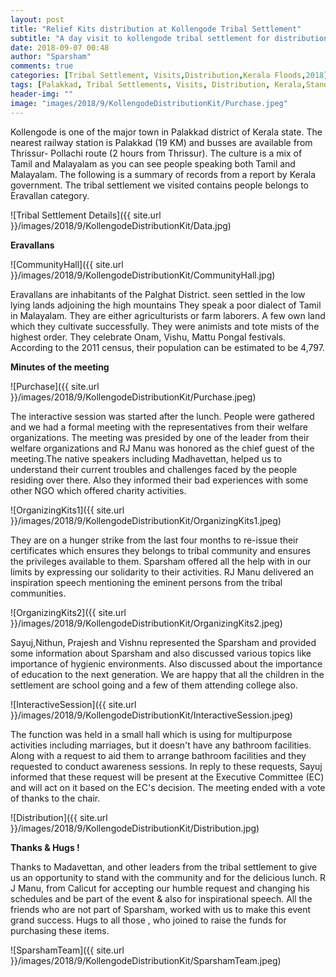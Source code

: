 ```yaml
---
layout: post
title: "Relief Kits distribution at Kollengode Tribal Settlement"
subtitle: "A day visit to kollengode tribal settlement for distribution of relief kits"
date: 2018-09-07 00:48
author: "Sparsham"
comments: true
categories: [Tribal Settlement, Visits,Distribution,Kerala Floods,2018]
tags: [Palakkad, Tribal Settlements, Visits, Distribution, Kerala,StandwithKerala]
header-img: ""
image: "images/2018/9/KollengodeDistributionKit/Purchase.jpeg"
---
```



   Kollengode is one of the major town in Palakkad district of Kerala state. The nearest railway station is Palakkad (19 KM) and busses are available 
from Thrissur- Pollachi route (2 hours from Thrissur). The culture is a mix of Tamil and Malayalam as you can see people speaking both Tamil and Malayalam. 
The following is a summary of records from a report by Kerala government. The tribal settlement we visited contains people belongs to Eravallan category.

![Tribal Settlement Details]({{ site.url }}/images/2018/9/KollengodeDistributionKit/Data.jpg) 

    
**Eravallans**


![CommunityHall]({{ site.url }}/images/2018/9/KollengodeDistributionKit/CommunityHall.jpg) 


   Eravallans are inhabitants of the Palghat District.  seen settled  in the low lying lands adjoining the high mountains They speak a poor dialect of Tamil in Malayalam. 
They are either agriculturists or farm laborers. A few own land which they cultivate successfully. They were animists and tote mists of the highest order. 
They celebrate Onam, Vishu, Mattu Pongal festivals. According to the 2011 census, their population can be estimated to be 4,797.


**Minutes of the meeting**


![Purchase]({{ site.url }}/images/2018/9/KollengodeDistributionKit/Purchase.jpeg)



   The interactive session was started after the lunch. People were gathered and we had a formal meeting with the representatives from their welfare organizations. The meeting 
was presided by one of the leader from their welfare organizations and RJ Manu was honored as the chief guest of the meeting.The native speakers including Madhavettan, helped us to understand their current 
troubles and challenges faced by the people residing over there. Also they informed their bad experiences with some other NGO which offered charity activities. 


![OrganizingKits1]({{ site.url }}/images/2018/9/KollengodeDistributionKit/OrganizingKits1.jpeg)


   They are on a hunger strike from the last four months to re-issue their certificates which ensures they belongs to tribal community and ensures the privileges available to them. 
Sparsham offered all the help with in our limits by expressing our solidarity to their activities. RJ Manu delivered an inspiration speech mentioning the eminent 
persons from the tribal communities.


![OrganizingKits2]({{ site.url }}/images/2018/9/KollengodeDistributionKit/OrganizingKits2.jpeg) 


   Sayuj,Nithun, Prajesh and Vishnu represented the Sparsham and provided some information about Sparsham and also discussed various topics like importance of hygienic 
environments. Also discussed about the importance of education to the next generation. We are happy that all the children in the settlement are school going and a few of 
them attending college also. 

![InteractiveSession]({{ site.url }}/images/2018/9/KollengodeDistributionKit/InteractiveSession.jpeg) 

The function was held in a small hall which is using for multipurpose activities including marriages, but it doesn't have any bathroom facilities. 
Along with a request to aid them to arrange bathroom facilities and they requested to conduct awareness sessions. 
In reply to these requests, Sayuj informed that these request will be present at the Executive Committee (EC) and will act on it based on the EC's decision. The meeting ended with a vote of thanks to the chair.


![Distribution]({{ site.url }}/images/2018/9/KollengodeDistributionKit/Distribution.jpg) 



**Thanks & Hugs !**

Thanks to Madavettan, and other leaders from the tribal settlement to give us an opportunity to stand with the community and for the delicious lunch.
R J Manu, from Calicut for accepting our humble request and changing his schedules and be part of the event & also for inspirational speech.
All the friends who are not part of Sparsham, worked with us to make this event grand success.
Hugs to all those , who joined to raise the funds for purchasing these items. 


![SparshamTeam]({{ site.url }}/images/2018/9/KollengodeDistributionKit/SparshamTeam.jpeg) 
